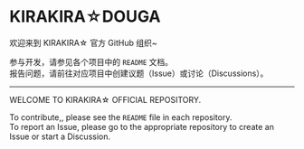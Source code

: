 # KIRAKIRA☆DOUGA

欢迎来到 KIRAKIRA☆ 官方 GitHub 组织~

参与开发，请参见各个项目中的 `README` 文档。  
报告问题，请前往对应项目中创建议题（Issue）或讨论（Discussions）。

---

WELCOME TO KIRAKIRA☆ OFFICIAL REPOSITORY.

To contribute,, please see the `README` file in each repository.  
To report an Issue, please go to the appropriate repository to create an Issue or start a Discussion.
